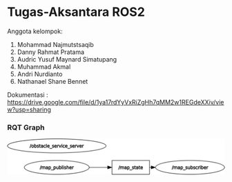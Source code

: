 # Tugas-Aksantara ROS2

Anggota kelompok:
1. Mohammad Najmutstsaqib
2. Danny Rahmat Pratama
3. Audric Yusuf Maynard Simatupang
4. Muhammad Akmal
5. Andri Nurdianto
6. Nathanael Shane Bennet

Dokumentasi : https://drive.google.com/file/d/1ya17rdYyVxRiZgHh7qMM2w1REGdeXXiv/view?usp=sharing

### RQT Graph
![alt text](https://github.com/bukananda/RSC2025-YangPentingKumpul/blob/master/ROS2_rqt_graph.png)
